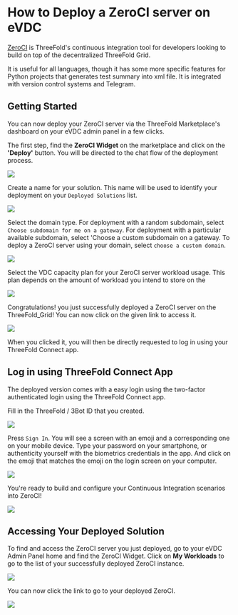 # How to Deploy a ZeroCI server on eVDC

[ZeroCI](https://github.com/threefoldtech/zeroCI) is ThreeFold's continuous integration tool for developers looking to build on top of the decentralized ThreeFold Grid.

It is useful for all languages, though it has some more specific features for Python projects that generates test summary into xml file. It is integrated with version control systems and Telegram.

## Getting Started

You can now deploy your ZeroCI server via the ThreeFold Marketplace's dashboard on your eVDC admin panel in a few clicks.

The first step, find the **ZeroCI Widget** on the marketplace and click on the **'Deploy'** button. You will be directed to the chat flow of the deployment process.

![](img/evdc_marketplace_zeroci_widget.png)

Create a name for your solution. This name will be used to identify your deployment on your `Deployed Solutions` list.

![](img/evdc_zeroci_01_name.png)

Select the domain type. For deployment with a random subdomain, select `Choose subdomain for me on a gateway`. For deployment with a particular available subdomain, select 'Choose a custom subdomain on a gateway. To deploy a ZeroCI server using your domain, select `choose a custom domain`.

![](img/evdc_zeroci_02_domain.png)

Select the VDC capacity plan for your ZeroCI server workload usage. This plan depends on the amount of workload you intend to store on the 

![](img/evdc_zeroci_03_flavour.png)

Congratulations! you just successfully deployed a ZeroCI server on the ThreeFold_Grid! You can now click on the given link to access it.

![](img/evdc_zeroci_04_success.png)

When you clicked it, you will then be directly requested to log in using your ThreeFold Connect app.

## Log in using ThreeFold Connect App

The deployed version comes with a easy login using the two-factor authenticated login using the ThreeFold Connect app.

Fill in the ThreeFold / 3Bot ID that you created. 

![](img/evdc_tfc_login.png)

Press `Sign In`. You will see a screen with an emoji and a corresponding one on your mobile device. Type your password on your smartphone, or authenticity yourself with the biometrics credentials in the app. And click on the emoji that matches the emoji on the login screen on your computer.

![](img/evdc_tfc_sso.png)

You're ready to build and configure your Continuous Integration scenarios into ZeroCI!

![](img/evdc_zeroci_05_loggedin.png)


## Accessing Your Deployed Solution

To find and access the ZeroCI server you just deployed, go to your eVDC Admin Panel home and find the ZeroCI Widget. Click on **My Workloads** to go to the list of your successfully deployed ZeroCI instance.

![](img/evdc_zeroci_06_myworkload.png)

You can now click the link to go to your deployed ZeroCI.

![](img/evdc_zeroci_07_access.png) 